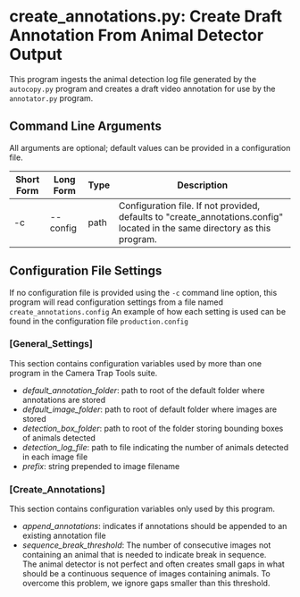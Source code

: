 # create_annotations.py: Create Draft Annotation From Animal Detector Output

This program ingests the animal detection log file generated by the ```autocopy.py``` program and creates a draft video annotation for use by the ```annotator.py``` program.

## Command Line Arguments

All arguments are optional; default values can be provided in a configuration file.

Short Form|Long Form|Type|Description
----------|---------|----|-----------
-c| --config|    path|      Configuration file.  If not provided, defaults to "create_annotations.config" located in the same directory as this program.

## Configuration File Settings
If no configuration file is provided using the ```-c``` command line option, this program will read configuration settings from a file 
named ```create_annotations.config``` An example of how each setting is used can be found in the configuration file ```production.config```

### [General_Settings]   
This section contains configuration variables used by more than one program in the Camera Trap Tools suite.   
                          
* _default_annotation_folder_: path to root of the default folder where annotations are stored
* _default_image_folder_: path to root of default folder where images are stored
* _detection_box_folder_: path to root of the folder storing bounding boxes of animals detected
* _detection_log_file_: path to file indicating the number of animals detected in each image file
* _prefix_: string prepended to image filename

### [Create_Annotations]
This section contains configuration variables only used by this program.

* _append_annotations_: indicates if annotations should be appended to an existing annotation file
* _sequence_break_threshold_: The number of consecutive images not containing an animal that is needed to indicate break in sequence.  
The animal detector is not perfect and often creates small gaps in what should be a continuous sequence of images
containing animals.  To overcome this problem, we ignore gaps smaller than this threshold.


